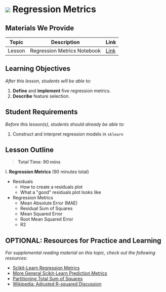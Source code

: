 # ![](https://ga-dash.s3.amazonaws.com/production/assets/logo-9f88ae6c9c3871690e33280fcf557f33.png) Regression Metrics

## Materials We Provide


| Topic | Description | Link |
| --- | --- | --- |
| Lesson | Regression Metrics Notebook | [Link](./starter-code.ipynb)|

## Learning Objectives

*After this lesson, students will be able to:*
1. **Define** and **implement** five regression metrics.
2. **Describe** feature selection.

## Student Requirements

*Before this lesson(s), students should already be able to:*

1. Construct and interpret regression models in `sklearn`

## Lesson Outline

> **Total Time: 90 mins**

I. **Regression Metrics** (90 minutes total)
- Residuals
  - How to create a residuals plot
  - What a "good" residuals plot looks like
- Regression Metrics
  - Mean Absolute Error (MAE)
  - Residual Sum of Squares
  - Mean Squared Error
  - Root Mean Squared Error
  - R2

## OPTIONAL: Resources for Practice and Learning

*For supplemental reading material on this topic, check out the following resources:*
- [Scikit-Learn Regression Metrics](http://scikit-learn.org/stable/modules/model_evaluation.html#regression-metrics)
- [More General Scikit-Learn Prediction Metrics](http://scikit-learn.org/stable/modules/model_evaluation.html#model-evaluation)
- [Partitioning Total Sum of Squares](https://en.wikipedia.org/wiki/Partition_of_sums_of_squares#Proof)
- [Wikipedia: Adjusted R-squared Discussion](https://en.wikipedia.org/wiki/Coefficient_of_determination#Adjusted_R2)
